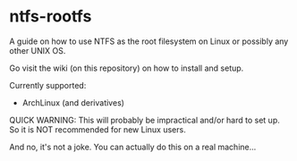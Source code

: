 # ntfs-rootfs
A guide on how to use NTFS as the root filesystem on Linux or possibly any other UNIX OS.

Go visit the wiki (on this repository) on how to install and setup.

Currently supported:
* ArchLinux (and derivatives)

QUICK WARNING: This will probably be impractical and/or hard to set up. So it is NOT recommended for new Linux users.

And no, it's not a joke. You can actually do this on a real machine...
